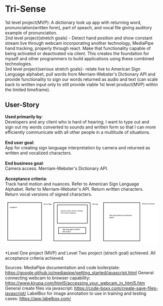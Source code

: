 # Tri-Sense
1st level project(MVP): A dictionary look up app with returning word, pronunciation(written form), part of speach, and vocal file giving auditory example of pronunciation.
<br/>
2nd level project(stretch goals) - Detect hand position and show constant stream live through webcam incorporating another technology, MediaPipe hand tracking, properly through react. Make that functionality capable of being activated or deactivated via client. This creates the foundation for myself and other programmers to build applications using these combined technologies.
<br/>
3rd level project(serious stretch goals)- relate live to American Sign Language alphabet, pull words from Merriam-Webster's Dictionary API and provide functionality to sign our words returned as audio and text (can scale back to written input only to still provide viable 1st level product(MVP) within the limited timeframe).
## User-Story
**Used primarily by**:<br/>
Developers and any client who is hard of hearing; I want to type out and sign out my words converted to sounds and written form so that I can more efficiently communicate with all other people in a multitude of situations.<br/><br/>
**End user goal**:<br/>
App for creating sign language interpretation by camera and returned as written and vocalized characters.<br/><br/> 
**End business goal**:<br/> Camera access. Merriam-Webster's Dictionary API.<br/><br/>
**Acceptance criteria**:<br/> Track hand motion and nuances. Refer to American Sign Language Alphabet. Refer to Merriam-Webster's API. Return written characters. Return vocal versions of signed characters.<br/><br/>
![Tri-Sense Mockup](/tri-sense_mockup.png)

*Level One project (MVP) and Level Two project (strech goal) achieved. All acceptance criteria achieved.

Sources: 
MediaPipe documentation and code boilerplate: https://google.github.io/mediapipe/getting_started/javascript.html
General connecting webcam to browser capability: https://www.kirupa.com/html5/accessing_your_webcam_in_html5.htm
General create files via javascript: https://code-boxx.com/create-save-files-javascript/
LabelBox for image annotation to use in training and testing cases: https://app.labelbox.com/